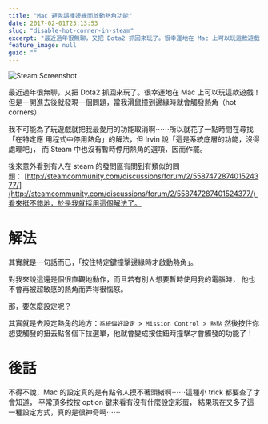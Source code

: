```yaml
---
title: "Mac 避免誤撞邊緣而啟動熱角功能"
date: 2017-02-01T23:13:53
slug: "disable-hot-corner-in-steam"
excerpt: "最近過年很無聊，又把 Dota2 抓回來玩了。很幸運地在 Mac 上可以玩這款遊戲！ 但是一開進去後就發現一個"
feature_image: null
guid: ""
---
```

![Steam Screenshot](/images/01-steam.png)

最近過年很無聊，又把 Dota2 抓回來玩了。很幸運地在 Mac 上可以玩這款遊戲！ 但是一開進去後就發現一個問題，當我滑鼠撞到邊緣時就會觸發熱角（hot corners）

我不可能為了玩遊戲就把我最愛用的功能取消啊⋯⋯所以就花了一點時間在尋找「在特定應 用程式中停用熱角」的解法，但 Irvin 說「這是系統底層的功能，沒得處理吧」， 而 Steam 中也沒有暫時停用熱角的選項，因而作罷。

後來意外看到有人在 steam 的發問區有問到有類似的問題： [http://steamcommunity.com/discussions/forum/2/558747287401524377/](http://steamcommunity.com/discussions/forum/2/558747287401524377/) 看來挺不錯地，於是我就採用這個解法了。

解法
==

其實就是一句話而已，「按住特定鍵撞擊邊緣時才啟動熱角」。

對我來說這還是個很直觀地動作，而且若有別人想要暫時使用我的電腦時， 他也不會再被超敏感的熱角而弄得很惱怒。

那，要怎麼設定呢？

其實就是去設定熱角的地方：`系統偏好設定 > Mission Control > 熱點` 然後按住你想要觸發的扭去點各個下拉選單，他就會變成按住鈕時撞擊才會觸發的功能了！

後話
==

不得不說，Mac 的設定真的是有點令人摸不著頭緒啊⋯⋯這種小 trick 都要查了才會知道， 平常頂多按按 option 鍵來看有沒有什麼設定彩蛋， 結果現在又多了這一種設定方式，真的是很神奇啊⋯⋯
